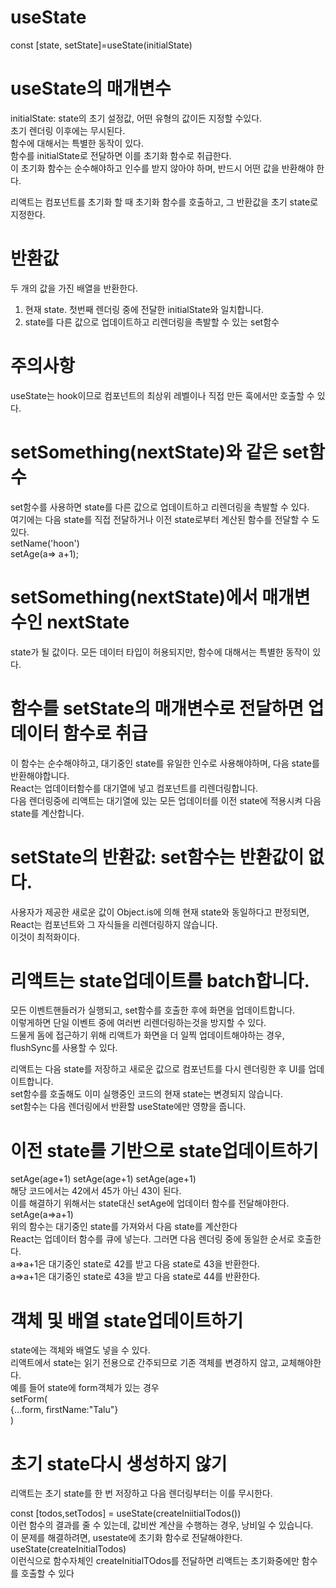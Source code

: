 # useState

const [state, setState]=useState(initialState)

# useState의 매개변수

initialState: state의 초기 설정값, 어떤 유형의 값이든 지정할 수있다.  
초기 렌더링 이후에는 무시된다.  
함수에 대해서는 특별한 동작이 있다.  
함수를 initialState로 전달하면 이를 초기화 함수로 취급한다.  
이 초기화 함수는 순수해야하고 인수를 받지 않아야 하며, 반드시 어떤 값을 반환해야 한다.

리액트는 컴포넌트를 초기화 할 때 초기화 함수를 호출하고, 그 반환값을 초기 state로 지정한다.

# 반환값

두 개의 값을 가진 배열을 반환한다.

1. 현재 state. 첫번째 렌더링 중에 전달한 initialState와 일치합니다.
2. state를 다른 값으로 업데이트하고 리렌더링을 촉발할 수 있는 set함수

# 주의사항

useState는 hook이므로 컴포넌트의 최상위 레벨이나 직접 만든 훅에서만 호출할 수 있다.

# setSomething(nextState)와 같은 set함수

set함수를 사용하면 state를 다른 값으로 업데이트하고 리렌더링을 촉발할 수 있다.  
여기에는 다음 state를 직접 전달하거나 이전 state로부터 계산된 함수를 전달할 수 도 있다.  
setName('hoon')  
setAge(a=> a+1);

# setSomething(nextState)에서 매개변수인 nextState

state가 될 값이다. 모든 데이터 타입이 허용되지만, 함수에 대해서는 특별한 동작이 있다.

# 함수를 setState의 매개변수로 전달하면 업데이터 함수로 취급

이 함수는 순수해야하고, 대기중인 state를 유일한 인수로 사용해야하며, 다음 state를 반환해야합니다.  
React는 업데이터함수를 대기열에 넣고 컴포넌트를 리렌더링합니다.  
다음 렌더링중에 리액트는 대기열에 있는 모든 업데이터를 이전 state에 적용시켜 다음 state를 계산합니다.

# setState의 반환값: set함수는 반환값이 없다.

사용자가 제공한 새로운 값이 Object.is에 의해 현재 state와 동일하다고 판정되면, React는 컴포넌트와 그 자식들을 리렌더링하지 않습니다.  
이것이 최적화이다.

# 리액트는 state업데이트를 batch합니다.

모든 이벤트핸들러가 실행되고, set함수를 호출한 후에 화면을 업데이트합니다.  
이렇게하면 단일 이벤트 중에 여러번 리렌더링하는것을 방지할 수 있다.  
드물게 돔에 접근하기 위해 리액트가 화면을 더 일찍 업데이트해야하는 경우, flushSync를 사용할 수 있다.

리액트는 다음 state를 저장하고 새로운 값으로 컴포넌트를 다시 렌더링한 후 UI를 업데이트합니다.  
set함수를 호출해도 이미 실행중인 코드의 현재 state는 변경되지 않습니다.  
set함수는 다음 렌더링에서 반환할 useState에만 영향을 줍니다.

# 이전 state를 기반으로 state업데이트하기

setAge(age+1) setAge(age+1) setAge(age+1)  
해당 코드에서는 42에서 45가 아닌 43이 된다.  
이를 해결하기 위해서는 state대신 setAge에 업데이터 함수를 전달해야한다.  
setAge(a=>a+1)  
위의 함수는 대기중인 state를 가져와서 다음 state를 계산한다  
React는 업데이터 함수를 큐에 넣는다. 그러면 다음 렌더링 중에 동일한 순서로 호출한다.  
a=>a+1은 대기중인 state로 42를 받고 다음 state로 43을 반환한다.  
a=>a+1은 대기중인 state로 43을 받고 다음 state로 44를 반환한다.

# 객체 및 배열 state업데이트하기

state에는 객체와 배열도 넣을 수 있다.  
리액트에서 state는 읽기 전용으로 간주되므로 기존 객체를 변경하지 않고, 교체해야한다.  
예를 들어 state에 form객체가 있는 경우  
setForm(  
{...form, firstName:"Talu"}  
)

# 초기 state다시 생성하지 않기

리액트는 초기 state를 한 번 저장하고 다음 렌더링부터는 이를 무시한다.

const [todos,setTodos] = useState(createIniitialTodos())  
이런 함수의 결과를 줄 수 있는데, 값비싼 계산을 수행하는 경우, 낭비일 수 있습니다.  
이 문제를 해결하려면, usestate에 초기화 함수로 전달해야한다.  
useState(createInitialTodos)  
이런식으로 함수자체인 createInitialTOdos를 전달하면 리액트는 초기화중에만 함수를 호출할 수 있다

